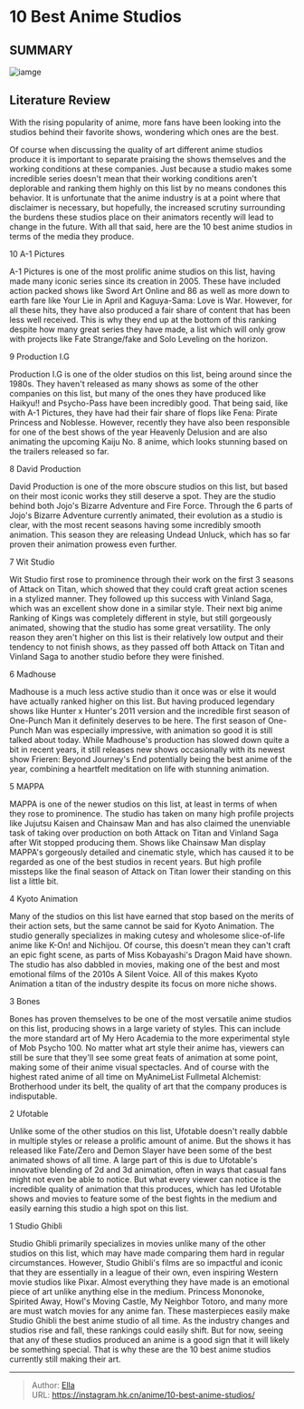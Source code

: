 # 10 Best Anime Studios


## SUMMARY 

![iamge](https://static1.srcdn.com/wordpress/wp-content/uploads/2023/10/best-anime-studios.jpg)

## Literature Review

With the rising popularity of anime, more fans have been looking into the studios behind their favorite shows, wondering which ones are the best.





Of course when discussing the quality of art different anime studios produce it is important to separate praising the shows themselves and the working conditions at these companies. Just because a studio makes some incredible series doesn&#39;t mean that their working conditions aren&#39;t deplorable and ranking them highly on this list by no means condones this behavior. It is unfortunate that the anime industry is at a point where that disclaimer is necessary, but hopefully, the increased scrutiny surrounding the burdens these studios place on their animators recently will lead to change in the future. With all that said, here are the 10 best anime studios in terms of the media they produce.









 








 10  A-1 Pictures 
        

A-1 Pictures is one of the most prolific anime studios on this list, having made many iconic series since its creation in 2005. These have included action packed shows like Sword Art Online and 86 as well as more down to earth fare like Your Lie in April and Kaguya-Sama: Love is War. However, for all these hits, they have also produced a fair share of content that has been less well received. This is why they end up at the bottom of this ranking despite how many great series they have made, a list which will only grow with projects like Fate Strange/fake and Solo Leveling on the horizon.





 9  Production I.G 
        

Production I.G is one of the older studios on this list, being around since the 1980s. They haven&#39;t released as many shows as some of the other companies on this list, but many of the ones they have produced like Haikyu!! and Psycho-Pass have been incredibly good. That being said, like with A-1 Pictures, they have had their fair share of flops like Fena: Pirate Princess and Noblesse. However, recently they have also been responsible for one of the best shows of the year Heavenly Delusion and are also animating the upcoming Kaiju No. 8 anime, which looks stunning based on the trailers released so far.





 8  David Production 
        

David Production is one of the more obscure studios on this list, but based on their most iconic works they still deserve a spot. They are the studio behind both Jojo&#39;s Bizarre Adventure and Fire Force. Through the 6 parts of Jojo&#39;s Bizarre Adventure currently animated, their evolution as a studio is clear, with the most recent seasons having some incredibly smooth animation. This season they are releasing Undead Unluck, which has so far proven their animation prowess even further.





 7  Wit Studio 
        

Wit Studio first rose to prominence through their work on the first 3 seasons of Attack on Titan, which showed that they could craft great action scenes in a stylized manner. They followed up this success with Vinland Saga, which was an excellent show done in a similar style. Their next big anime Ranking of Kings was completely different in style, but still gorgeously animated, showing that the studio has some great versatility. The only reason they aren&#39;t higher on this list is their relatively low output and their tendency to not finish shows, as they passed off both Attack on Titan and Vinland Saga to another studio before they were finished.





 6  Madhouse 
        

Madhouse is a much less active studio than it once was or else it would have actually ranked higher on this list. But having produced legendary shows like Hunter x Hunter&#39;s 2011 version and the incredible first season of One-Punch Man it definitely deserves to be here. The first season of One-Punch Man was especially impressive, with animation so good it is still talked about today. While Madhouse&#39;s production has slowed down quite a bit in recent years, it still releases new shows occasionally with its newest show Frieren: Beyond Journey&#39;s End potentially being the best anime of the year, combining a heartfelt meditation on life with stunning animation.





 5  MAPPA 
        

MAPPA is one of the newer studios on this list, at least in terms of when they rose to prominence. The studio has taken on many high profile projects like Jujutsu Kaisen and Chainsaw Man and has also claimed the unenviable task of taking over production on both Attack on Titan and Vinland Saga after Wit stopped producing them. Shows like Chainsaw Man display MAPPA&#39;s gorgeously detailed and cinematic style, which has caused it to be regarded as one of the best studios in recent years. But high profile missteps like the final season of Attack on Titan lower their standing on this list a little bit.





 4  Kyoto Animation 
        

Many of the studios on this list have earned that stop based on the merits of their action sets, but the same cannot be said for Kyoto Animation. The studio generally specializes in making cutesy and wholesome slice-of-life anime like K-On! and Nichijou. Of course, this doesn&#39;t mean they can&#39;t craft an epic fight scene, as parts of Miss Kobayashi&#39;s Dragon Maid have shown. The studio has also dabbled in movies, making one of the best and most emotional films of the 2010s A Silent Voice. All of this makes Kyoto Animation a titan of the industry despite its focus on more niche shows.





 3  Bones 
        

Bones has proven themselves to be one of the most versatile anime studios on this list, producing shows in a large variety of styles. This can include the more standard art of My Hero Academia to the more experimental style of Mob Psycho 100. No matter what art style their anime has, viewers can still be sure that they&#39;ll see some great feats of animation at some point, making some of their anime visual spectacles. And of course with the highest rated anime of all time on MyAnimeList Fullmetal Alchemist: Brotherhood under its belt, the quality of art that the company produces is indisputable.





 2  Ufotable 
        

Unlike some of the other studios on this list, Ufotable doesn&#39;t really dabble in multiple styles or release a prolific amount of anime. But the shows it has released like Fate/Zero and Demon Slayer have been some of the best animated shows of all time. A large part of this is due to Ufotable&#39;s innovative blending of 2d and 3d animation, often in ways that casual fans might not even be able to notice. But what every viewer can notice is the incredible quality of animation that this produces, which has led Ufotable shows and movies to feature some of the best fights in the medium and easily earning this studio a high spot on this list.





 1  Studio Ghibli 
        

Studio Ghibli primarily specializes in movies unlike many of the other studios on this list, which may have made comparing them hard in regular circumstances. However, Studio Ghibli&#39;s films are so impactful and iconic that they are essentially in a league of their own, even inspiring Western movie studios like Pixar. Almost everything they have made is an emotional piece of art unlike anything else in the medium. Princess Mononoke, Spirited Away, Howl&#39;s Moving Castle, My Neighbor Totoro, and many more are must watch movies for any anime fan. These masterpieces easily make Studio Ghibli the best anime studio of all time.
As the industry changes and studios rise and fall, these rankings could easily shift. But for now, seeing that any of these studios produced an anime is a good sign that it will likely be something special. That is why these are the 10 best anime studios currently still making their art.

---

> Author: [Ella](https://instagram.hk.cn/)  
> URL: https://instagram.hk.cn/anime/10-best-anime-studios/  

